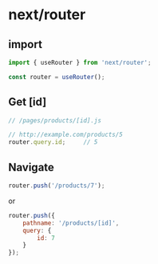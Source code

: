 # next/router

## import

```javascript
import { useRouter } from 'next/router';

const router = useRouter();
```

## Get [id]

```javascript
// /pages/products/[id].js

// http://example.com/products/5
router.query.id;     // 5
```

## Navigate

```javascript
router.push('/products/7');
```

or

```javascript
router.push({
    pathname: '/products/[id]',
    query: {
        id: 7
    }
});
```
